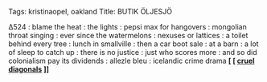 Tags: kristinaopel, oakland
Title: BUTIK ÖLJESJÖ
  
∆524 : blame the heat : the lights : pepsi max for hangovers : mongolian throat singing : ever since the watermelons : nexuses or lattices : a toilet behind every tree : lunch in smallville : then a car boot sale : at a barn : a lot of sleep to catch up : there is no justice : just who scores more : and so did colonialism pay its dividends : allezle bleu : icelandic crime drama
**[ [ [cruel diagonals](https://crueldiagonals.bandcamp.com) ]]**